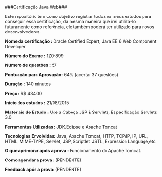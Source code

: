 ###Certificação Java Web###

Este repositório tem como objetivo registrar todos os meus estudos para conseguir essa certificação, da mesma maneira que irei utilizá-lo futuramente como referência, ele também poderá ser utilizado para novos desenvolvedores.

**Nome da certificação    :** Oracle Certified Expert, Java EE 6 Web Component Developer

**Número do Exame         :** 1Z0-899

**Número de questões      :** 57

**Pontuação para Aprovação:** 64% (acertar 37 questões)

**Duração                 :** 140 minutos 

**Preço                   :** R$ 434,00

**Início dos estudos :** 21/08/2015

**Materiais de Estudo :** Use a Cabeça JSP & Servlets, Especificação Servlets 3.0

**Ferramentas Utilizadas :** JDK,Eclipse e Apache Tomcat

**Tecnologias Envolvidas:** Java, Apache Tomcat, HTTP, TCP/IP, IP, URL, HTML, MIME-TYPE, Servlet, JSP, Scriptlet, JSTL, Expression Language,etc

**O que aprimorar após a prova :** Funcionamento do Apache Tomcat.

**Como agendar a prova :** (PENDENTE)

**Feedback após a prova:** (PENDENTE)


